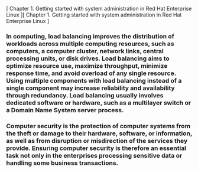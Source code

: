
[ Chapter 1. Getting started with system administration in Red Hat Enterprise Linux ][ Chapter 1. Getting started with system administration in Red Hat Enterprise Linux ]

### In computing, load balancing improves the distribution of workloads across multiple computing resources, such as computers, a computer cluster, network links, central processing units, or disk drives. Load balancing aims to optimize resource use, maximize throughput, minimize response time, and avoid overload of any single resource. Using multiple components with load balancing instead of a single component may increase reliability and availability through redundancy. Load balancing usually involves dedicated software or hardware, such as a multilayer switch or a Domain Name System server process.

### Computer security is the protection of computer systems from the theft or damage to their hardware, software, or information, as well as from disruption or misdirection of the services they provide. Ensuring computer security is therefore an essential task not only in the enterprises processing sensitive data or handling some business transactions. 

